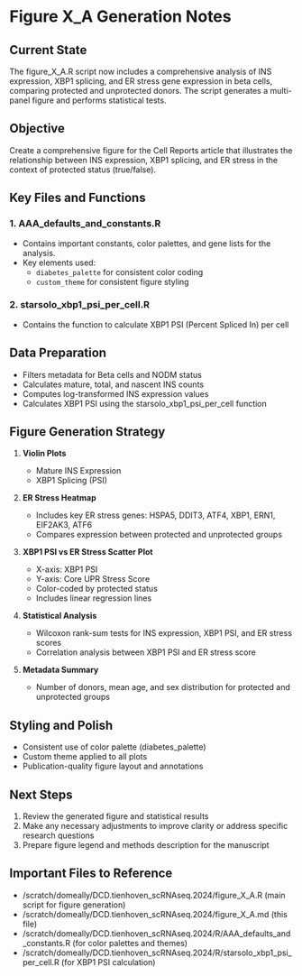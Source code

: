 # Figure X_A Generation Notes

## Current State
The figure_X_A.R script now includes a comprehensive analysis of INS expression, XBP1 splicing, and ER stress gene expression in beta cells, comparing protected and unprotected donors. The script generates a multi-panel figure and performs statistical tests.

## Objective
Create a comprehensive figure for the Cell Reports article that illustrates the relationship between INS expression, XBP1 splicing, and ER stress in the context of protected status (true/false).

## Key Files and Functions

### 1. AAA_defaults_and_constants.R
- Contains important constants, color palettes, and gene lists for the analysis.
- Key elements used:
  - `diabetes_palette` for consistent color coding
  - `custom_theme` for consistent figure styling

### 2. starsolo_xbp1_psi_per_cell.R
- Contains the function to calculate XBP1 PSI (Percent Spliced In) per cell

## Data Preparation
- Filters metadata for Beta cells and NODM status
- Calculates mature, total, and nascent INS counts
- Computes log-transformed INS expression values
- Calculates XBP1 PSI using the starsolo_xbp1_psi_per_cell function

## Figure Generation Strategy

1. **Violin Plots**
   - Mature INS Expression
   - XBP1 Splicing (PSI)

2. **ER Stress Heatmap**
   - Includes key ER stress genes: HSPA5, DDIT3, ATF4, XBP1, ERN1, EIF2AK3, ATF6
   - Compares expression between protected and unprotected groups

3. **XBP1 PSI vs ER Stress Scatter Plot**
   - X-axis: XBP1 PSI
   - Y-axis: Core UPR Stress Score
   - Color-coded by protected status
   - Includes linear regression lines

4. **Statistical Analysis**
   - Wilcoxon rank-sum tests for INS expression, XBP1 PSI, and ER stress scores
   - Correlation analysis between XBP1 PSI and ER stress score

5. **Metadata Summary**
   - Number of donors, mean age, and sex distribution for protected and unprotected groups

## Styling and Polish
- Consistent use of color palette (diabetes_palette)
- Custom theme applied to all plots
- Publication-quality figure layout and annotations

## Next Steps
1. Review the generated figure and statistical results
2. Make any necessary adjustments to improve clarity or address specific research questions
3. Prepare figure legend and methods description for the manuscript

## Important Files to Reference
- /scratch/domeally/DCD.tienhoven_scRNAseq.2024/figure_X_A.R (main script for figure generation)
- /scratch/domeally/DCD.tienhoven_scRNAseq.2024/figure_X_A.md (this file)
- /scratch/domeally/DCD.tienhoven_scRNAseq.2024/R/AAA_defaults_and_constants.R (for color palettes and themes)
- /scratch/domeally/DCD.tienhoven_scRNAseq.2024/R/starsolo_xbp1_psi_per_cell.R (for XBP1 PSI calculation)